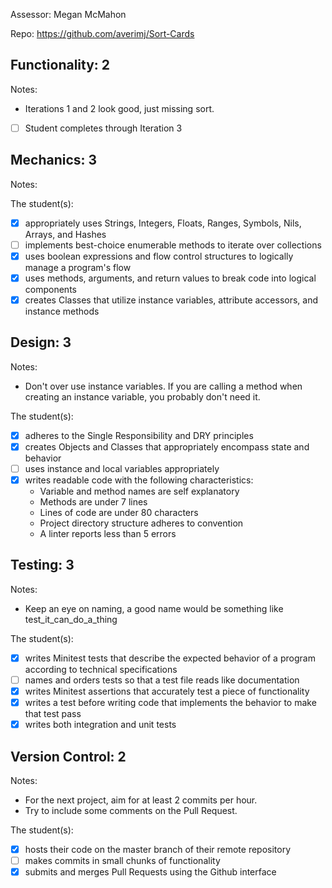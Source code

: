 Assessor: Megan McMahon

Repo: https://github.com/averimj/Sort-Cards

## Functionality: 2

Notes:

* Iterations 1 and 2 look good, just missing sort.

- [ ] Student completes through Iteration 3

## Mechanics: 3

Notes:

The student(s):

- [x] appropriately uses Strings, Integers, Floats, Ranges, Symbols, Nils, Arrays, and Hashes
- [ ] implements best-choice enumerable methods to iterate over collections
- [x] uses boolean expressions and flow control structures to logically manage a program's flow
- [x] uses methods, arguments, and return values to break code into logical components
- [x] creates Classes that utilize instance variables, attribute accessors, and instance methods

## Design: 3

Notes:

* Don't over use instance variables. If you are calling a method when creating an instance variable, you probably don't need it.

The student(s):

- [x] adheres to the Single Responsibility and DRY principles
- [x] creates Objects and Classes that appropriately encompass state and behavior
- [ ] uses instance and local variables appropriately
- [x] writes readable code with the following characteristics:
    * Variable and method names are self explanatory
    * Methods are under 7 lines
    * Lines of code are under 80 characters
    * Project directory structure adheres to convention
    * A linter reports less than 5 errors

## Testing: 3

Notes:

* Keep an eye on naming, a good name would be something like test_it_can_do_a_thing

The student(s):

- [x] writes Minitest tests that describe the expected behavior of a program according to technical specifications
- [ ] names and orders tests so that a test file reads like documentation
- [x] writes Minitest assertions that accurately test a piece of functionality
- [x] writes a test before writing code that implements the behavior to make that test pass
- [x] writes both integration and unit tests

## Version Control: 2

Notes:

* For the next project, aim for at least 2 commits per hour.
* Try to include some comments on the Pull Request.

The student(s):

- [x] hosts their code on the master branch of their remote repository
- [ ] makes commits in small chunks of functionality
- [x] submits and merges Pull Requests using the Github interface
